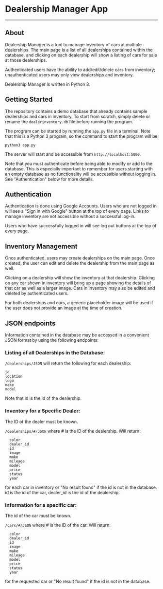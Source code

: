 # Dealership Manager App
---
## About

Dealership Manager is a tool to manage inventory of cars at multiple dealerships. The main page is a list of all dealerships contained within the database, and clicking on each dealership will show a listing of cars for sale at those dealerships.

Authenticated users have the ability to add/edit/delete cars from inventory; unauthenticated users may only view dealerships and inventory.

Dealership Manager is written in Python 3.

## Getting Started

The repository contains a demo database that already contains sample dealerships and cars in inventory. To start from scratch, simply delete or rename the `dealerinventory.db` file before running the program.

The program can be started by running the `app.py` file in a terminal. Note that this is a Python 3 program, so the command to start the program will be

```
python3 app.py
```

The server will start and be accessible from `http://localhost:5000`.

Note that you must authenticate before being able to modify or add to the database. This is especially important to remember for users starting with an empty database as no functionality will be accessible without logging in. See "Authentication" below for more details.

## Authentication
Authentication is done using Google Accounts. Users who are not logged in will see a "Sign in with Google" button at the top of every page. Links to manage inventory are not accessible without a successful log-in.

Users who have successfully logged in will see log out buttons at the top of every page.

## Inventory Management

Once authenticated, users may create dealerships on the main page. Once created, the user can edit and delete the dealership from the main page as well.

Clicking on a dealership will show the inventory at that dealership. Clicking on any car shown in inventory will bring up a page showing the details of that car as well as a larger image. Cars in inventory may also be edited and deleted by authenticated users.

For both dealerships and cars, a generic placeholder image will be used if the user does not provide an image at the time of creation.

## JSON endpoints
Information contained in the database may be accessed in a convenient JSON format by using the following endpoints:

### Listing of all Dealerships in the Database:
`/dealerships/JSON` will return the following for each dealership:

```
id
location
logo
make
model
```
Note that id is the id of the dealership.
### Inventory for a Specific Dealer:
The ID of the dealer must be known.

`/dealerships/#/JSON` where # is the ID of the dealership.
Will return:
```
  color
  dealer_id
  id
  image
  make
  mileage
  model
  price
  status
  year
```
for each car in inventory or "No result found" if the id is not in the database.
id is the id of the car, dealer_id is the id of the dealership.
### Information for a specific car:
The id of the car must be known.

`/cars/#/JSON` where # is the ID of the car.
Will return:
```
  color
  dealer_id
  id
  image
  make
  mileage
  model
  price
  status
  year
```
for the requested car or "No result found" if the id is not in the database.
